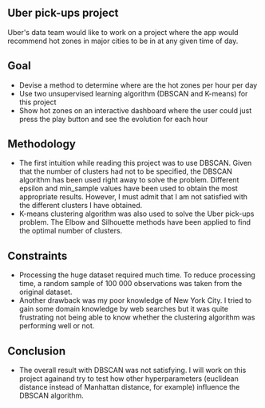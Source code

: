 ## Uber pick-ups project
Uber's data team would like to work on a project where the app would recommend hot zones in major cities to be in at any given time of day.

## Goal
- Devise a method to determine where are the hot zones per hour per day
- Use two unsupervised learning algorithm (DBSCAN and K-means) for this project
- Show hot zones on an interactive dashboard where the user could just press the play button and see the evolution for each hour

## Methodology
- The first intuition while reading this project was to use DBSCAN. Given that the number of clusters had not to be specified, the DBSCAN algorithm has been used right away to solve the problem. Different epsilon and min_sample values have been used to obtain the most appropriate results. However, I must admit that I am not satisfied with the different clusters I have obtained.
- K-means clustering algorithm was also used to solve the Uber pick-ups problem. The Elbow and Silhouette methods have been applied to find the optimal number of clusters.

## Constraints
- Processing the huge dataset required much time. To reduce processing time, a random sample of 100 000 observations was taken from the original dataset.
- Another drawback was my poor knowledge of New York City. I tried to gain some domain knowledge by web searches but it was quite frustrating not being able to know whether the clustering algorithm was performing well or not.

## Conclusion
- The overall result with DBSCAN was not satisfying. I will work on this project againand try to test how other hyperparameters (euclidean distance instead of Manhattan distance, for example) influence the DBSCAN algorithm.
